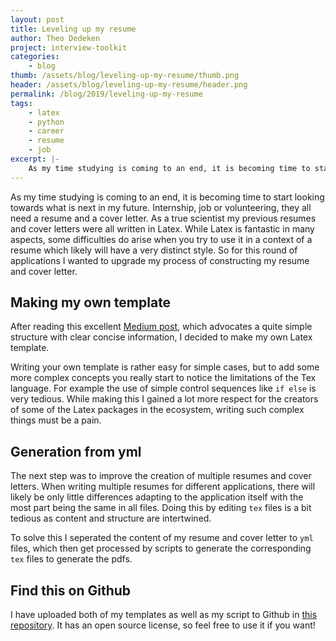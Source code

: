 ```yaml
---
layout: post
title: Leveling up my resume
author: Theo Dedeken
project: interview-toolkit
categories: 
    - blog
thumb: /assets/blog/leveling-up-my-resume/thumb.png
header: /assets/blog/leveling-up-my-resume/header.png
permalink: /blog/2019/leveling-up-my-resume
tags: 
    - latex
    - python
    - career
    - resume
    - job
excerpt: |-
    As my time studying is coming to an end, it is becoming time to start looking towards what is next in my future. Internship, job or volunteering, they all need a resume and a cover letter. For this round of applications I wanted to upgrade my process of constructing my resume and cover letter.
---
```


As my time studying is coming to an end, it is becoming time to start looking towards what is next in my future. Internship, job or volunteering, they all need a resume and a cover letter. As a true scientist my previous resumes and cover letters were all written in Latex. While Latex is fantastic in many aspects, some difficulties do arise when you try to use it in a context of a resume which likely will have a very distinct style. So for this round of applications I wanted to upgrade my process of constructing my resume and cover letter.

## Making my own template
After reading this excellent [Medium post](https://medium.freecodecamp.org/writing-a-killer-software-engineering-resume-b11c91ef699d), which advocates a quite simple structure with clear concise information, I decided to make my own Latex template. 

Writing your own template is rather easy for simple cases, but to add some more complex concepts you really start to notice the limitations of the Tex language. For example the use of simple control sequences like `if else` is very tedious. While making this I gained a lot more respect for the creators of some of the Latex packages in the ecosystem, writing such complex things must be a pain. 

## Generation from yml
The next step was to improve the creation of multiple resumes and cover letters. When writing multiple resumes for different applications, there will likely be only little differences adapting to the application itself with the most part being the same in all files. Doing this by editing `tex` files is a bit tedious as content and structure are intertwined. 

To solve this I seperated the content of my resume and cover letter to `yml` files, which then get processed by scripts to generate the corresponding `tex` files to generate the pdfs.

## Find this on Github
I have uploaded both of my templates as well as my script to Github in [this repository](https://github.com/theodedeken/career-tools). It has an open source license, so feel free to use it if you want! 
